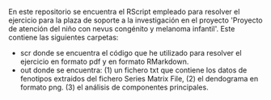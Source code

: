 En este repositorio se encuentra el RScript empleado para resolver el ejercicio para la plaza de soporte a la investigación en el proyecto 'Proyecto de atención del niño con nevus congénito y melanoma infantil'. Este contiene las siguientes carpetas:
 - scr donde se encuentra el código que he utilizado para resolver el ejercicio en formato pdf y en formato RMarkdown. 
 - out donde se encuentra:
	(1) un fichero txt que contiene los datos de fenotipos extraidos del fichero Series Matrix File, 
	(2) el dendograma en formato png.
	(3) el análisis de componentes principales.
